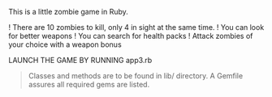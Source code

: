 This is a little zombie game in Ruby.

! There are 10 zombies to kill, only 4 in sight at the same time.
! You can look for better weapons
! You can search for health packs
! Attack zombies of your choice with a weapon bonus

LAUNCH THE GAME BY RUNNING app3.rb

> Classes and methods are to be found in lib/ directory.
A Gemfile assures all required gems are listed.

